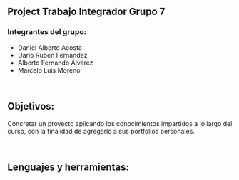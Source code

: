 ## Project Trabajo Integrador Grupo 7  
  



### Integrantes del grupo:  
- Daniel Alberto Acosta
- Darío Rubén Fernández
- Alberto Fernando Álvarez
- Marcelo Luis Moreno
  
  

<br/>  


## Objetivos:   

Concretar un proyecto aplicando los conocimientos impartidos a lo largo del curso, con la
finalidad de agregarlo a sus portfolios personales.



</td><td valign="top" width="50%">



</td></tr></table>  

<br/>  


## Lenguajes y herramientas:
  

<br/>  


